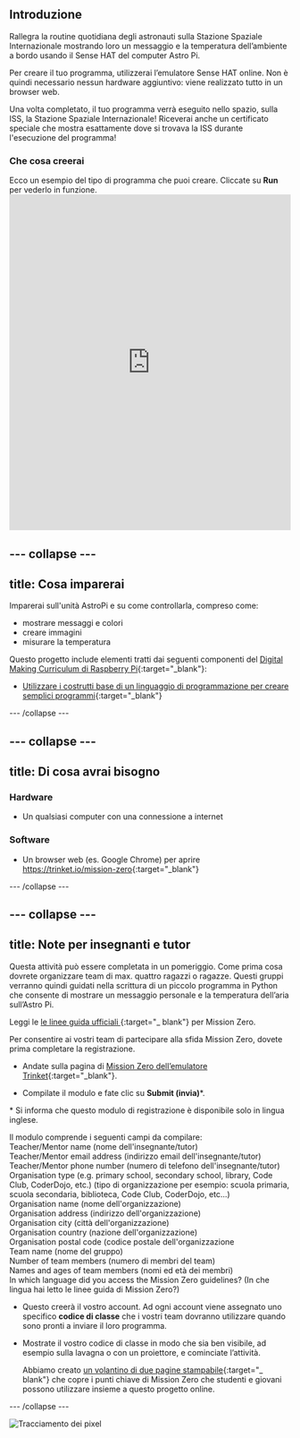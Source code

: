 ## Introduzione

Rallegra la routine quotidiana degli astronauti sulla Stazione Spaziale Internazionale mostrando loro un messaggio e la temperatura dell’ambiente a bordo usando il Sense HAT del computer Astro Pi.

Per creare il tuo programma, utilizzerai l’emulatore Sense HAT online. Non è quindi necessario nessun hardware aggiuntivo: viene realizzato tutto in un browser web.

Una volta completato, il tuo programma verrà eseguito nello spazio, sulla ISS, la Stazione Spaziale Internazionale! Riceverai anche un certificato speciale che mostra esattamente dove si trovava la ISS durante l'esecuzione del programma!

### Che cosa creerai

Ecco un esempio del tipo di programma che puoi creare. Cliccate su **Run** per vederlo in funzione. <iframe src="https://trinket.io/embed/python/069f6138f7?outputOnly=true&start=result" width="100%" height="600" frameborder="0" marginwidth="0" marginheight="0" allowfullscreen mark="crwd-mark"></iframe> 

--- collapse ---
---
title: Cosa imparerai
---
Imparerai sull'unità AstroPi e su come controllarla, compreso come:

+ mostrare messaggi e colori
+ creare immagini
+ misurare la temperatura

Questo progetto include elementi tratti dai seguenti componenti del [Digital Making Curriculum di Raspberry Pi](http://rpf.io/curriculum){:target="_blank"}:

+ [Utilizzare i costrutti base di un linguaggio di programmazione per creare semplici programmi](https://curriculum.raspberrypi.org/programming/creator/){:target="_blank"}

--- /collapse ---

--- collapse ---
---
title: Di cosa avrai bisogno
---
### Hardware

+ Un qualsiasi computer con una connessione a internet

### Software

+ Un browser web (es. Google Chrome) per aprire <https://trinket.io/mission-zero>{:target="_blank"}

--- /collapse ---

--- collapse ---
---
title: Note per insegnanti e tutor
---

Questa attività può essere completata in un pomeriggio. Come prima cosa dovrete organizzare team di max. quattro ragazzi o ragazze. Questi gruppi verranno quindi guidati nella scrittura di un piccolo programma in Python che consente di mostrare un messaggio personale e la temperatura dell’aria sull’Astro Pi.

Leggi le [le linee guida ufficiali ](https://astro-pi.org/wp-content/uploads/2018/09/Astro_Pi_Mission_Zero_Guidelines_2018_19_V12_pages.pdf) {:target="_ blank"} per Mission Zero.

Per consentire ai vostri team di partecipare alla sfida Mission Zero, dovete prima completare la registrazione.

+ Andate sulla pagina di [Mission Zero dell’emulatore Trinket](https://trinket.io/mission-zero/register){:target="_blank"}.

+ Compilate il modulo e fate clic su **Submit (invia)**\*.

\* Si informa che questo modulo di registrazione è disponibile solo in lingua inglese.

Il modulo comprende i seguenti campi da compilare:  
Teacher/Mentor name (nome dell'insegnante/tutor)  
Teacher/Mentor email address (indirizzo email dell'insegnante/tutor)  
Teacher/Mentor phone number (numero di telefono dell'insegnante/tutor)  
Organisation type (e.g. primary school, secondary school, library, Code Club, CoderDojo, etc.) (tipo di organizzazione per esempio: scuola primaria, scuola secondaria, biblioteca, Code Club, CoderDojo, etc...)  
Organisation name (nome dell'organizzazione)  
Organisation address (indirizzo dell'organizzazione)  
Organisation city (città dell'organizzazione)  
Organisation country (nazione dell'organizzazione)  
Organisation postal code (codice postale dell'organizzazione  
Team name (nome del gruppo)  
Number of team members (numero di membri del team)  
Names and ages of team members (nomi ed età dei membri)  
In which language did you access the Mission Zero guidelines? (In che lingua hai letto le linee guida di Mission Zero?)

+ Questo creerà il vostro account. Ad ogni account viene assegnato uno specifico **codice di classe** che i vostri team dovranno utilizzare quando sono pronti a inviare il loro programma.

+ Mostrate il vostro codice di classe in modo che sia ben visibile, ad esempio sulla lavagna o con un proiettore, e cominciate l’attività.
    
    Abbiamo creato [un volantino di due pagine stampabile](https://astro-pi.org/astro_pi_mission_zero_project_print_out_v10_print/){:target="_ blank"} che copre i punti chiave di Mission Zero che studenti e giovani possono utilizzare insieme a questo progetto online.

--- /collapse ---

![Tracciamento dei pixel](https://code.org/api/hour/begin_raspberrypi_astropi.png)